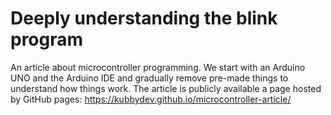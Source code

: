 # Deeply understanding the blink program

An article about microcontroller programming. We start with an Arduino UNO and the Arduino IDE and gradually remove pre-made things to understand how things work.
The article is publicly available a page hosted by GitHub pages:
<https://kubbydev.github.io/microcontroller-article/>
